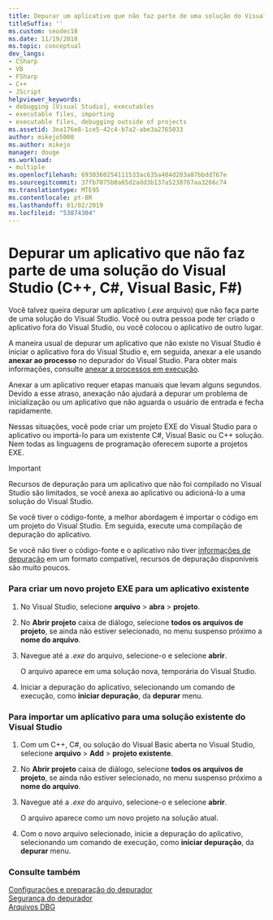 ```yaml
---
title: Depurar um aplicativo que não faz parte de uma solução do Visual Studio
titleSuffix: ''
ms.custom: seodec18
ms.date: 11/19/2018
ms.topic: conceptual
dev_langs:
- CSharp
- VB
- FSharp
- C++
- JScript
helpviewer_keywords:
- debugging [Visual Studio], executables
- executable files, importing
- executable files, debugging outside of projects
ms.assetid: 3ea176e8-1ce5-42c4-b7a2-abe3a2765033
author: mikejo5000
ms.author: mikejo
manager: douge
ms.workload:
- multiple
ms.openlocfilehash: 6930360254111533ac635a404d203a87bbdd767e
ms.sourcegitcommit: 37fb7075b0a65d2add3b137a5230767aa3266c74
ms.translationtype: MTE95
ms.contentlocale: pt-BR
ms.lasthandoff: 01/02/2019
ms.locfileid: "53874304"
---
```

# <a name="debug-an-app-that-isnt-part-of-a-visual-studio-solution-c-c-visual-basic-f"></a>Depurar um aplicativo que não faz parte de uma solução do Visual Studio (C++, C#, Visual Basic, F#)

Você talvez queira depurar um aplicativo (*.exe* arquivo) que não faça parte de uma solução do Visual Studio. Você ou outra pessoa pode ter criado o aplicativo fora do Visual Studio, ou você colocou o aplicativo de outro lugar. 

A maneira usual de depurar um aplicativo que não existe no Visual Studio é iniciar o aplicativo fora do Visual Studio e, em seguida, anexar a ele usando **anexar ao processo** no depurador do Visual Studio. Para obter mais informações, consulte [anexar a processos em execução](../debugger/attach-to-running-processes-with-the-visual-studio-debugger.md).  
  
Anexar a um aplicativo requer etapas manuais que levam alguns segundos. Devido a esse atraso, anexação não ajudará a depurar um problema de inicialização ou um aplicativo que não aguarda o usuário de entrada e fecha rapidamente. 

Nessas situações, você pode criar um projeto EXE do Visual Studio para o aplicativo ou importá-lo para um existente C#, Visual Basic ou C++ solução. Nem todas as linguagens de programação oferecem suporte a projetos EXE. 

>[!IMPORTANT]
>Recursos de depuração para um aplicativo que não foi compilado no Visual Studio são limitados, se você anexa ao aplicativo ou adicioná-lo a uma solução do Visual Studio. 
>
>Se você tiver o código-fonte, a melhor abordagem é importar o código em um projeto do Visual Studio. Em seguida, execute uma compilação de depuração do aplicativo.
>
>Se você não tiver o código-fonte e o aplicativo não tiver [informações de depuração](../debugger/how-to-set-debug-and-release-configurations.md) em um formato compatível, recursos de depuração disponíveis são muito poucos. 

### <a name="to-create-a-new-exe-project-for-an-existing-app"></a>Para criar um novo projeto EXE para um aplicativo existente  
   
1. No Visual Studio, selecione **arquivo** > **abra** > **projeto**.  
   
1. No **Abrir projeto** caixa de diálogo, selecione **todos os arquivos de projeto**, se ainda não estiver selecionado, no menu suspenso próximo a **nome do arquivo**.  
   
1. Navegue até a *.exe* do arquivo, selecione-o e selecione **abrir**.  
   
   O arquivo aparece em uma solução nova, temporária do Visual Studio.

1. Iniciar a depuração do aplicativo, selecionando um comando de execução, como **iniciar depuração**, da **depurar** menu.    
  
### <a name="to-import-an-app-into-an-existing-visual-studio-solution"></a>Para importar um aplicativo para uma solução existente do Visual Studio  
  
1.  Com um C++, C#, ou solução do Visual Basic aberta no Visual Studio, selecione **arquivo** > **Add** > **projeto existente**.  
  
1. No **Abrir projeto** caixa de diálogo, selecione **todos os arquivos de projeto**, se ainda não estiver selecionado, no menu suspenso próximo a **nome do arquivo**.  
   
1. Navegue até a *.exe* do arquivo, selecione-o e selecione **abrir**.  
   
   O arquivo aparece como um novo projeto na solução atual.  
   
1. Com o novo arquivo selecionado, inicie a depuração do aplicativo, selecionando um comando de execução, como **iniciar depuração**, da **depurar** menu.    
  
### <a name="see-also"></a>Consulte também  
 [Configurações e preparação do depurador](../debugger/debugger-settings-and-preparation.md)   
 [Segurança do depurador](../debugger/debugger-security.md)   
 [Arquivos DBG](/previous-versions/visualstudio/visual-studio-2010/da528y14(v=vs.100))